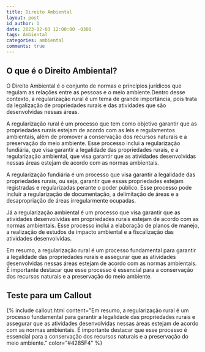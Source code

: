 ```yaml
---
title: Direito Ambiental
layout: post
id_author: 1
date: 2023-02-03 12:00:00 -0300
tags: Ambiental
categories: ambiental
comments: true
---
```


## O que é o Direito Ambiental?

O Direito Ambiental é o conjunto de normas e princípios jurídicos que regulam as relações entre as pessoas e o meio ambiente.Dentro desse contexto, a regularização rural é um tema de grande importância, pois trata da legalização de propriedades rurais e das atividades que são desenvolvidas nessas áreas.

A regularização rural é um processo que tem como objetivo garantir que as propriedades rurais estejam de acordo com as leis e regulamentos ambientais, além de promover a conservação dos recursos naturais e a preservação do meio ambiente. Esse processo inclui a regularização fundiária, que visa garantir a legalidade das propriedades rurais, e a regularização ambiental, que visa garantir que as atividades desenvolvidas nessas áreas estejam de acordo com as normas ambientais.

A regularização fundiária é um processo que visa garantir a legalidade das propriedades rurais, ou seja, garantir que essas propriedades estejam registradas e regularizadas perante o poder público. Esse processo pode incluir a regularização de documentação, a delimitação de áreas e a desapropriação de áreas irregularmente ocupadas.

Já a regularização ambiental é um processo que visa garantir que as atividades desenvolvidas em propriedades rurais estejam de acordo com as normas ambientais. Esse processo inclui a elaboração de planos de manejo, a realização de estudos de impacto ambiental e a fiscalização das atividades desenvolvidas.

Em resumo, a regularização rural é um processo fundamental para garantir a legalidade das propriedades rurais e assegurar que as atividades desenvolvidas nessas áreas estejam de acordo com as normas ambientais. É importante destacar que esse processo é essencial para a conservação dos recursos naturais e a preservação do meio ambiente.

## Teste para um Callout

{% include callout.html content="Em resumo, a regularização rural é um processo fundamental para garantir a legalidade das propriedades rurais e assegurar que as atividades desenvolvidas nessas áreas estejam de acordo com as normas ambientais. É importante destacar que esse processo é essencial para a conservação dos recursos naturais e a preservação do meio ambiente." color="#4285F4" %}
